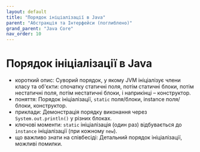 ```yaml
---
layout: default
title: "Порядок ініціалізації в Java"
parent: "Абстракція та Інтерфейси (поглиблено)"
grand_parent: "Java Core"
nav_order: 10
---
```


# Порядок ініціалізації в Java

*   короткий опис: Суворий порядок, у якому JVM ініціалізує члени класу та об'єкти: спочатку статичні поля, потім статичні блоки, потім нестатичні поля, потім нестатичні блоки, і наприкінці – конструктор.
*   поняття: Порядок ініціалізації, `static` поля/блоки, instance поля/блоки, конструктор.
*   приклади: Демонстрація порядку виконання через `System.out.println()` у різних блоках.
*   ключові моменти: `static` ініціалізація (один раз) відбувається до `instance` ініціалізації (при кожному `new`).
*   що важливо знати на співбесіді: Детальний порядок ініціалізації, можливі помилки.
